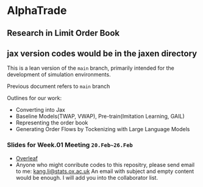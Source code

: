 # AlphaTrade

## Research in Limit Order Book

## jax version codes would be in the jaxen directory

This is a lean version of the `main` branch, primarily intended for the development of simulation environments.

Previous document refers to `main` branch


Outlines for our work:
* Converting into Jax
* Baseline Models(TWAP, VWAP), Pre-train(Imitation Learning, GAIL)
* Representing the order book
* Generating Order Flows by Tockenizing with Large Language Models

### Slides for Week.01 Meeting `20.Feb~26.Feb`
* [Overleaf](https://www.overleaf.com/7842834529bwxpvqnsdqsv)
* Anyone who might conribute codes to this repositry, please send email to me: kang.li@stats.ox.ac.uk An email with subject and empty content would be enough. I will add you into the collaborator list.
